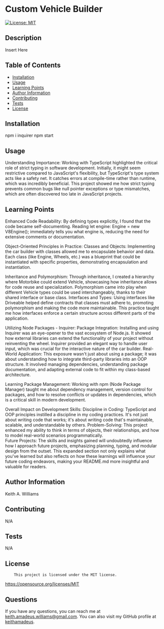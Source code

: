 # Custom Vehicle Builder

  [![License: MIT](https://img.shields.io/badge/License-MIT-yellow.svg)](https://opensource.org/licenses/MIT)

  ## Description
  Insert Here

  ## Table of Contents
  - [Installation](#installation)
  - [Usage](#usage)
  - [Learning Points](#learning-points)
  - [Author Information](#author-information)
  - [Contributing](#contributing)
  - [Tests](#tests)
  - [License](#license)

  ## Installation
  npm i inquirer
  npm start

  ## Usage
  Understanding Importance: Working with TypeScript highlighted the critical role of strict typing in software development. Initially, it might seem restrictive compared to JavaScript's flexibility, but TypeScript's type system acts like a safety net. It catches errors at compile-time rather than runtime, which was incredibly beneficial. This project showed me how strict typing prevents common bugs like null pointer exceptions or type mismatches, which are often discovered too late in JavaScript projects.    

  ## Learning Points
  Enhanced Code Readability: By defining types explicitly, I found that the code became self-documenting. Reading let engine: Engine = new V8Engine(); immediately tells you what engine is, reducing the need for extensive comments or documentation.

  Object-Oriented Principles in Practice:
  Classes and Objects: Implementing the car builder with classes allowed me to encapsulate behavior and data. Each class (like Engine, Wheels, etc.) was a blueprint that could be instantiated with specific properties, demonstrating encapsulation and instantiation.    

  Inheritance and Polymorphism: 
  Through inheritance, I created a hierarchy where Motorbike could extend Vehicle, showcasing how inheritance allows for code reuse and specialization. Polymorphism came into play when different Vehicle types could be used interchangeably, thanks to their shared interface or base class.
  Interfaces and Types: Using interfaces like Driveable helped define contracts that classes must adhere to, promoting polymorphism and making the code more maintainable. This practice taught me how interfaces enforce a certain structure across different parts of the application.

  Utilizing Node Packages - Inquirer:
  Package Integration: Installing and using Inquirer was an eye-opener to the vast ecosystem of Node.js. It showed how external libraries can extend the functionality of your project without reinventing the wheel. Inquirer provided an elegant way to handle user input, which was crucial for the interactive nature of the car builder.
  Real-World Application: This exposure wasn't just about using a package; it was about understanding how to integrate third-party libraries into an OOP structure. It involved managing dependencies, understanding package documentation, and adapting external code to fit within my class-based architecture.

  Learning Package Management: Working with npm (Node Package Manager) taught me about dependency management, version control for packages, and how to resolve conflicts or updates in dependencies, which is a critical skill in modern development.

  Overall Impact on Development Skills:
  Discipline in Coding: TypeScript and OOP principles instilled a discipline in my coding practices. It's not just about writing code that works; it's about writing code that's maintainable, scalable, and understandable by others.
  Problem-Solving: This project enhanced my ability to think in terms of objects, their relationships, and how to model real-world scenarios programmatically.    
  Future Projects: The skills and insights gained will undoubtedly influence how I approach future projects, emphasizing planning, typing, and modular design from the outset.
  This expanded section not only explains what you've learned but also reflects on how these learnings will influence your future coding endeavors, making your README.md more insightful and valuable for readers.


  ## Author Information
  Keith A. Williams

  ## Contributing
  N/A
  
  ## Tests
  N/A
  
  ## License
        This project is licensed under the MIT license.
  https://opensource.org/licenses/MIT

  ## Questions
  If you have any questions, you can reach me at keith.amadeus.williams@gmail.com. 
  You can also visit my GitHub profile at [keithamadeus](https://github.com/keithamadeus).